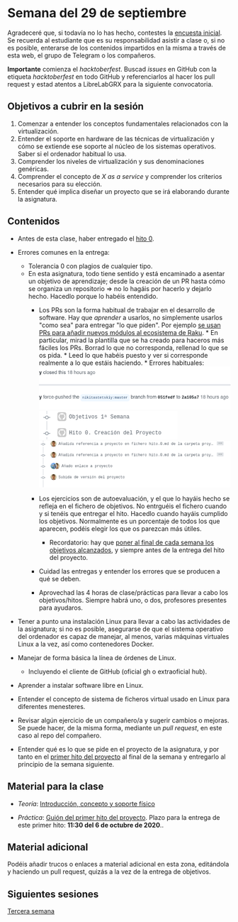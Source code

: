 # Semana del 29 de septiembre

Agradeceré que, si todavía no lo has hecho, contestes la
[encuesta inicial](https://docs.google.com/forms/d/e/1FAIpQLSeMknM68xF9D-n_ej6ppjEDi3xkxjzMBcSu_zopwLIZ1LRfJQ/viewform). Se
recuerda al estudiante que es su responsabilidad asistir a clase o, si
no es posible,
enterarse de los contenidos impartidos en la misma a través de esta
web, el grupo de Telegram o los compañeros.

**Importante** comienza el *hacktoberfest*. Buscad *issues* en GitHub con la
etiqueta *hacktoberfest* en todo GitHub y referenciarlos al hacer los
pull request y estad atentos a LibreLabGRX para la siguiente convocatoria.

## Objetivos a cubrir en la sesión

1. Comenzar a entender los conceptos fundamentales relacionados con la virtualización.
2. Entender el soporte en hardware de las técnicas de virtualización y cómo se extiende ese soporte al núcleo de los sistemas operativos. Saber si el ordenador habitual lo usa.
4. Comprender los niveles de virtualización y sus denominaciones genéricas.
5. Comprender el concepto de *X as a service* y comprender los
   criterios necesarios para su elección.
6. Entender qué implica diseñar un proyecto que se irá elaborando
   durante la asignatura.

## Contenidos

* Antes de esta clase, haber entregado el [hito 0](http://jj.github.io/IV/documentos/proyecto/0.Repositorio).
* Errores comunes en la entrega:
  * Tolerancia 0 con plagios de cualquier tipo.
  * En esta asignatura, todo tiene sentido y está encaminado a asentar
    un objetivo de aprendizaje; desde la creación de un PR hasta cómo
    se organiza un repositorio ⇒ no lo hagáis por hacerlo y dejarlo
    hecho. Hacedlo porque lo habéis entendido.
	* Los PRs son la forma habitual de trabajar en el desarrollo de
      software. Hay que *aprender* a usarlos, no simplemente usarlos
      "como sea" para entregar "lo que piden". Por ejemplo [se usan
      PRs para añadir nuevos módulos al ecosistema de Raku](https://github.com/Raku/ecosystem/pulls?q=is%3Apr+is%3Aclosed).
          * En particular, mirad la plantilla que se ha creado para
            haceros más fáciles los PRs. Borrad lo que no corresponda,
            rellenad lo que se os pida.
          * Leed lo que habéis puesto y ver si corresponde realmente a
            lo que estáis haciendo.
          * Errores habituales:
          ![Cerrado involuntario](/img/cerrado-involuntario.png)
          ![Mal configurado el email](/img/no-email.png)
          ![No usar pull --rebase](/img/mezclado.png)

	* Los ejercicios son de autoevaluación, y el que lo hayáis hecho se refleja en el fichero de objetivos. No entrguéis el fichero cuando y si tenéis que entregar el hito. Hacedlo cuando hayáis cumplido los objetivos. Normalmente es un porcentaje de todos los que aparecen, podéis elegir los que os parezcan más útiles.
		* Recordatorio: hay que [poner al final de cada semana los objetivos alcanzados](Cumpliendo_Objetivos.md),
  y siempre antes de la entrega del hito del proyecto.
	* Cuidad las entregas y entender los errores que se producen a qué se deben.
	* Aprovechad las 4 horas de clase/prácticas para llevar a cabo los objetivos/hitos. Siempre habrá uno, o dos, profesores presentes para ayudaros.
	
* Tener a punto una instalación Linux para llevar a cabo las actividades de la asignatura; si no es posible, asegurarse de que el sistema operativo del ordenador es capaz de manejar, al menos, varias máquinas virtuales Linux a la vez, así como contenedores Docker.
* Manejar de forma básica la línea de órdenes de Linux.
  * Incluyendo el cliente de GitHub (oficial gh o extraoficial hub).
* Aprender a instalar software libre en Linux.
* Entender el concepto de sistema de ficheros virtual usado en Linux para diferentes menesteres.

* Revisar algún ejercicio de un compañero/a y sugerir cambios o
  mejoras. Se puede hacer, de la misma forma, mediante un *pull
  request*, en este caso al repo del compañero.
* Entender qué es lo que se pide en el proyecto de la asignatura, y
  por tanto en el
  [primer hito del proyecto](http://jj.github.io/IV/documentos/proyecto/1.Infraestructura)
  al final de la semana y entregarlo al principio de la semana siguiente.

## Material para la clase

* *Teoría*: [Introducción, concepto y soporte físico](http://jj.github.io/IV/documentos/temas/Intro_concepto_y_soporte_fisico#introduccin)

* *Práctica*:
  [Guión del primer hito del proyecto](http://jj.github.io/IV/documentos/proyecto/1.Infraestructura). Plazo
  para la entrega de este primer hito: **11:30 del 6 de octubre de 2020**..
  
## Material adicional

Podéis añadir trucos o enlaces a material adicional en esta zona,
editándola y haciendo un pull request, quizás a la vez de la entrega
de objetivos.

## Siguientes sesiones

[Tercera semana](semana-03.md)
